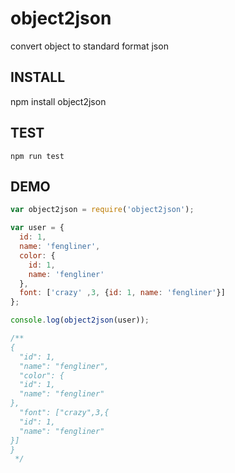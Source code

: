# object2json

convert object to standard format json

## INSTALL

  npm install object2json

## TEST

    npm run test

## DEMO

```js
var object2json = require('object2json');

var user = {
  id: 1,
  name: 'fengliner',
  color: {
    id: 1,
    name: 'fengliner'
  },
  font: ['crazy' ,3, {id: 1, name: 'fengliner'}]
};

console.log(object2json(user));

/**
{
  "id": 1,
  "name": "fengliner",
  "color": {
  "id": 1,
  "name": "fengliner"
},
  "font": ["crazy",3,{
  "id": 1,
  "name": "fengliner"
}]
}
 */
```

